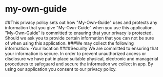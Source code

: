 # my-own-guide
##This privacy policy sets out how "My-Own-Guide" uses and protects any information that you give "My-Own-Guide"
 when you use this application.
 "My-Own-Guide" is committed to ensuring that your privacy is protected.
  Should we ask you to provide certain information that you can not be sure of when using this application.
###We may collect the following information:
 -Your location
####Security
 We are committed to ensuring that your information is secure.
 In order to prevent unauthorized access or disclosure
 we have put in place suitable physical, electronic and managerial procedures to safeguard and secure the information we collect in app.
 By using our application you consent to our privacy policy.